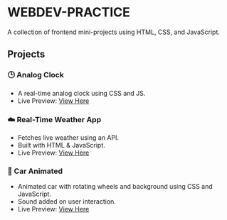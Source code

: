 # WEBDEV-PRACTICE

A collection of frontend mini-projects using HTML, CSS, and JavaScript.

## Projects

### 🕒 Analog Clock
- A real-time analog clock using CSS and JS.
- Live Preview: [View Here](https://shubham0x1.github.io/WEBDEV-PRACTICE/Analog_clock/)

### ☁️ Real-Time Weather App
- Fetches live weather using an API.
- Built with HTML & JavaScript.
- Live Preview: [View Here](https://shubham0x1.github.io/WEBDEV-PRACTICE/Real_Time_Weather_Application/)

### 🚗 Car Animated
- Animated car with rotating wheels and background using CSS and JavaScript.
- Sound added on user interaction.
- Live Preview: [View Here](https://shubham0x1.github.io/WEBDEV-PRACTICE/Car%20Animated/)

